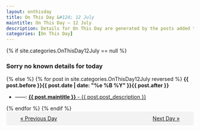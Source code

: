 ```yaml
---
layout: onthisday
title: On This Day &#124; 12 July
maintitle: On This Day — 12 July
description: Details for On This Day are generated by the posts added to the website so the content is subject to changes/updates over time.
categories: [On This Day]
---
```


{% if site.categories.OnThisDay12July == null %}
<h3>Sorry no known details for today</h3>
{% else %}
{% for post in site.categories.OnThisDay12July reversed %}
<strong>{{ post.before }}{{ post.date | date: "%e %B %Y" }}{{ post.after }}</strong>
<ul>
<li> ——: <a class="{{ post.class }}" href="{{ post.url }}"><strong>{{ post.maintitle }}</strong> - {{ post.post_description }}</a></li>
</ul>
{% endfor %}
{% endif %}

<div style="background-color: #f3f3f3; padding: 10px; border-radius: 5px; text-align: center; display: flex; justify-content: space-evenly;">
<a href="/onthisday/07/07-11">« Previous Day</a>
<span style="visibility:hidden;">[ Visit Leap Year February 29 ]</span>
<a href="/onthisday/07/07-13">Next Day »</a>
</div>
